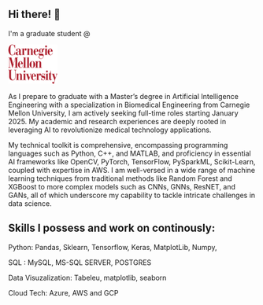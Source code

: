 ## Hi there! 👋
I'm a graduate student @

<img src="https://github.com/AmulyaMat/AmulyaMat/blob/main/cmu.png" alt="CMU Logo" width="100" height="80">

As I prepare to graduate with a Master’s degree in Artificial Intelligence Engineering with a specialization in Biomedical Engineering from Carnegie Mellon University, I am actively seeking full-time roles starting January 2025. My academic and research experiences are deeply rooted in leveraging AI to revolutionize medical technology applications.

My technical toolkit is comprehensive, encompassing programming languages such as Python, C++, and MATLAB, and proficiency in essential AI frameworks like OpenCV, PyTorch, TensorFlow, PySparkML, Scikit-Learn, coupled with expertise in AWS. I am well-versed in a wide range of machine learning techniques from traditional methods like Random Forest and XGBoost to more complex models such as CNNs, GNNs, ResNET, and GANs, all of which underscore my capability to tackle intricate challenges in data science.

## Skills I possess and work on continously:

Python: Pandas, Sklearn, Tensorflow, Keras, MatplotLib, Numpy, 

SQL : MySQL, MS-SQL SERVER, POSTGRES

Data Visuzalization: Tabeleu, matplotlib, seaborn

Cloud Tech: Azure, AWS and GCP




<!--
#### 🌱 I'm a master's student in CMU enthusiastic about AI Applications in Biomedical Engineering!

#### 🌱 I'm experienced in Machine Learning, Deep Learning and Visual Learning.

#### 🌱 I look forward to collaborating with different people and making new breakthroughs with AI!
-->


